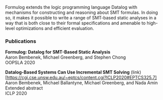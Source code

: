 Formulog extends the logic programming language Datalog with mechanisms for constructing and reasoning about SMT formulas. In doing so, it makes it possible to write a range of SMT-based static analyses in a way that is both close to their formal specifications and amenable to high-level optimizations and efficient evaluation.

### Publications

**Formulog: Datalog for SMT-Based Static Analysis**  
Aaron Bembenek, Michael Greenberg, and Stephen Chong  
OOPSLA 2020

**Datalog-Based Systems Can Use Incremental SMT Solving** (link)[https://cgi.cse.unsw.edu.au/~eptcs/content.cgi?ICLP2020#EPTCS325.7]  
Aaron Bembenek, Michael Ballantyne, Michael Greenberg, and Nada Amin  
Extended abstract  
ICLP 2020
